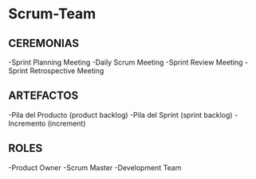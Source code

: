 # Scrum-Team

## CEREMONIAS
-Sprint Planning Meeting  -Daily Scrum Meeting  -Sprint Review Meeting  -Sprint Retrospective Meeting

## ARTEFACTOS
-Pila del Producto (product backlog)
-Pila del Sprint (sprint backlog)
-Incremento (increment)

## ROLES
-Product Owner
-Scrum Master
-Development Team
